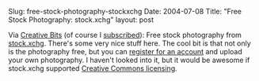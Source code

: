 Slug: free-stock-photography-stockxchg
Date: 2004-07-08
Title: "Free Stock Photography: stock.xchg"
layout: post

Via <a href="http://creativebits.raszl.net/index.html">Creative Bits</a> (of course I <a href="http://feeds.feedburner.com/CreativeBits">subscribed</a>): Free stock photography from <a href="http://www.sxc.hu/">stock.xchg</a>. There&#39;s some very nice stuff here. The cool bit is that not only is the photography free, but you can <a href="http://www.sxc.hu/index.phtml?f=reg">register for an account</a> and upload your own photography. I haven&#39;t looked into it, but it would be awesome if stock.xchg supported <a href="http://creativecommons.org/licenses/by/2.0/">Creative Commons licensing</a>.
